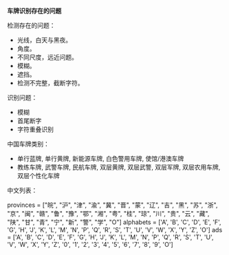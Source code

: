 **车牌识别存在的问题**

检测存在的问题：

- 光线，白天与黑夜。
- 角度。
- 不同尺度，远近问题。
- 模糊。
- 遮挡。
- 检测不完整，截断字符。 

识别问题：

- 模糊
- 首尾断字
- 字符重叠识别

中国车牌类别：

- 单行蓝牌, 单行黄牌, 新能源车牌, 白色警用车牌, 使馆/港澳车牌
- 教练车牌, 武警车牌, 民航车牌, 双层黄牌, 双层武警, 双层军牌, 双层农用车牌, 双层个性化车牌

中文列表：

provinces = ["皖", "沪", "津", "渝", "冀", "晋", "蒙", "辽", "吉", "黑", "苏", "浙", "京", "闽", "赣", "鲁", "豫", "鄂", "湘", "粤", "桂", "琼", "川", "贵", "云", "藏", "陕", "甘", "青", "宁", "新", "警", "学", "O"]
alphabets = ['A', 'B', 'C', 'D', 'E', 'F', 'G', 'H', 'J', 'K', 'L', 'M', 'N', 'P', 'Q', 'R', 'S', 'T', 'U', 'V', 'W',  'X', 'Y', 'Z', 'O']
ads = ['A', 'B', 'C', 'D', 'E', 'F', 'G', 'H', 'J', 'K', 'L', 'M', 'N', 'P', 'Q', 'R', 'S', 'T', 'U', 'V', 'W', 'X', 'Y', 'Z', '0', '1', '2', '3', '4', '5', '6', '7', '8', '9', 'O']

